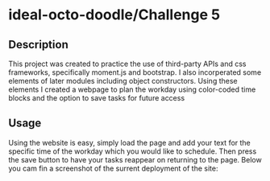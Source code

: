# ideal-octo-doodle/Challenge 5

## Description
 
 This project was created to practice the use of third-party APIs and css frameworks, specifically moment.js and bootstrap. I also incorperated some elements of later modules including object constructors. Using these elements I created a webpage to plan the workday using color-coded time blocks and the option to save tasks for future access

 ## Usage
 Using the website is easy, simply load the page and add your text for the specific time of the workday which you would like to schedule. Then press the save button to have your tasks reappear on returning to the page. Below you cam fin a screenshot of the surrent deployment of the site:

 